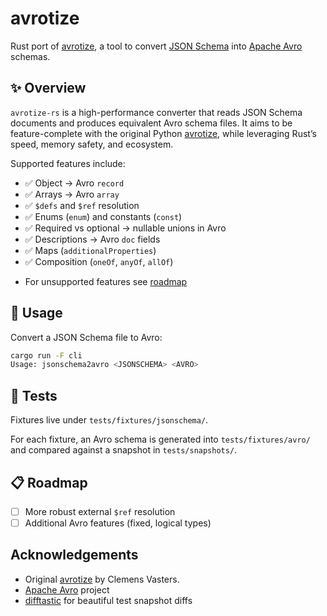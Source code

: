 # avrotize

Rust port of [avrotize](https://github.com/oslabs-beta/avrotize), a tool to convert [JSON Schema](https://json-schema.org/) into [Apache Avro](https://avro.apache.org/) schemas.

## ✨ Overview

`avrotize-rs` is a high-performance converter that reads JSON Schema documents and produces equivalent Avro schema files.
It aims to be feature-complete with the original Python [avrotize](https://github.com/oslabs-beta/avrotize), while leveraging Rust’s speed, memory safety, and ecosystem.

Supported features include:

* ✅ Object → Avro `record`
* ✅ Arrays → Avro `array`
* ✅ `$defs` and `$ref` resolution
* ✅ Enums (`enum`) and constants (`const`)
* ✅ Required vs optional → nullable unions in Avro
* ✅ Descriptions → Avro `doc` fields
* ✅ Maps (`additionalProperties`)
* ✅ Composition (`oneOf`, `anyOf`, `allOf`)

- For unsupported features see [roadmap](https://github.com/lmmx/avrotize-rs/issues/8)

## 🚀 Usage

Convert a JSON Schema file to Avro:

```bash
cargo run -F cli
Usage: jsonschema2avro <JSONSCHEMA> <AVRO>
```

## 🧪 Tests

Fixtures live under `tests/fixtures/jsonschema/`.

For each fixture, an Avro schema is generated into `tests/fixtures/avro/` and compared against a snapshot in `tests/snapshots/`.

## 📋 Roadmap

* [ ] More robust external `$ref` resolution
* [ ] Additional Avro features (fixed, logical types)

## Acknowledgements

* Original [avrotize](https://github.com/clemensv/avrotize/) by Clemens Vasters.
* [Apache Avro](https://avro.apache.org/) project
* [difftastic](https://difftastic.wilfred.me.uk/) for beautiful test snapshot diffs

